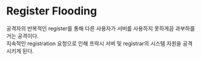 # Register Flooding
공격자의 반복적인 register를 통해 다른 사용자가 서버를 사용하지 못하게끔 과부하를 거는 공격이다.  
지속적인 registration 요청으로 인해 프락시 서버 및 registrar의 시스템 자원을 공격시키게 된다.  
